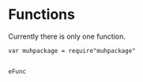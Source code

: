 # Functions
Currently there is only one function.
```
var muhpackage = require"muhpackage"


eFunc
```